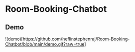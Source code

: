 # Room-Booking-Chatbot

## Demo
!(demo)[https://github.com/heflinstephenraj/Room-Booking-Chatbot/blob/main/demo.gif?raw=true]
